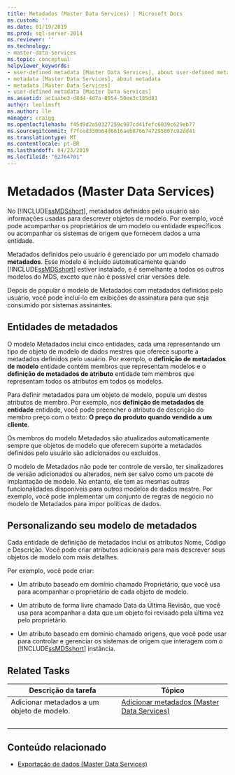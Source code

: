 ```yaml
---
title: Metadados (Master Data Services) | Microsoft Docs
ms.custom: ''
ms.date: 01/19/2019
ms.prod: sql-server-2014
ms.reviewer: ''
ms.technology:
- master-data-services
ms.topic: conceptual
helpviewer_keywords:
- user-defined metadata [Master Data Services], about user-defined metadata
- metadata [Master Data Services], about metadata
- metadata [Master Data Services]
- user-defined metadata [Master Data Services]
ms.assetid: ac1aabe3-d8d4-4d7a-8954-50ee3c185d81
author: leolimsft
ms.author: lle
manager: craigg
ms.openlocfilehash: f45d9d2a50327259c987cd41fefc6039c629eb77
ms.sourcegitcommit: f7fced330b64d6616aeb8766747295807c92dd41
ms.translationtype: MT
ms.contentlocale: pt-BR
ms.lasthandoff: 04/23/2019
ms.locfileid: "62764701"
---
```

# <a name="metadata-master-data-services"></a>Metadados (Master Data Services)
  No [!INCLUDE[ssMDSshort](../includes/ssmdsshort-md.md)], metadados definidos pelo usuário são informações usadas para descrever objetos de modelo. Por exemplo, você pode acompanhar os proprietários de um modelo ou entidade específicos ou acompanhar os sistemas de origem que fornecem dados a uma entidade.  
  
 Metadados definidos pelo usuário é gerenciado por um modelo chamado **metadados**. Esse modelo é incluído automaticamente quando [!INCLUDE[ssMDSshort](../includes/ssmdsshort-md.md)] estiver instalado, e é semelhante a todos os outros modelos do MDS, exceto que não é possível criar versões dele.  
  
 Depois de popular o modelo de Metadados com metadados definidos pelo usuário, você pode incluí-lo em exibições de assinatura para que seja consumido por sistemas assinantes.  
  
## <a name="metadata-entities"></a>Entidades de metadados  
 O modelo Metadados inclui cinco entidades, cada uma representando um tipo de objeto de modelo de dados mestres que oferece suporte a metadados definidos pelo usuário. Por exemplo, o **definição de metadados de modelo** entidade contém membros que representam modelos e o **definição de metadados de atributo** entidade tem membros que representam todos os atributos em todos os modelos.  
  
 Para definir metadados para um objeto de modelo, popule um destes atributos de membro. Por exemplo, nos **definição de metadados de entidade** entidade, você pode preencher o atributo de descrição do membro preço com o texto: **O preço do produto quando vendido a um cliente**.  
  
 Os membros do modelo Metadados são atualizados automaticamente sempre que objetos de modelo que oferecem suporte a metadados definidos pelo usuário são adicionados ou excluídos.  
  
 O modelo de Metadados não pode ter controle de versão, ter sinalizadores de versão adicionados ou alterados, nem ser salvo como um pacote de implantação de modelo. No entanto, ele tem as mesmas outras funcionalidades disponíveis para outros modelos de dados mestre. Por exemplo, você pode implementar um conjunto de regras de negócio no modelo de Metadados para impor políticas de dados.  
  
## <a name="customizing-your-metadata-model"></a>Personalizando seu modelo de metadados  
 Cada entidade de definição de metadados inclui os atributos Nome, Código e Descrição. Você pode criar atributos adicionais para mais descrever seus objetos de modelo com mais detalhes.  
  
 Por exemplo, você pode criar:  
  
-   Um atributo baseado em domínio chamado Proprietário, que você usa para acompanhar o proprietário de cada objeto de modelo.  
  
-   Um atributo de forma livre chamado Data da Última Revisão, que você usa para acompanhar a data que um objeto foi revisado pela última vez pelo proprietário.  
  
-   Um atributo baseado em domínio chamado origens, que você pode usar para controlar e gerenciar os sistemas de origem que interagem com o [!INCLUDE[ssMDSshort](../includes/ssmdsshort-md.md)] instância.  
  
## <a name="related-tasks"></a>Related Tasks  
  
|Descrição da tarefa|Tópico|  
|----------------------|-----------|  
|Adicionar metadados a um objeto de modelo.|[Adicionar metadados &#40;Master Data Services&#41;](add-metadata-master-data-services.md)
|&nbsp;|&nbsp;|
  
## <a name="related-content"></a>Conteúdo relacionado  
  
-   [Exportação de dados &#40;Master Data Services&#41;](overview-exporting-data-master-data-services.md)  
  
  
